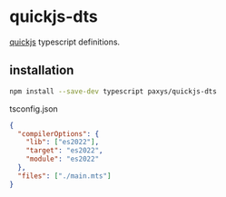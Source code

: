 # quickjs-dts
[quickjs](https://bellard.org/quickjs/) typescript definitions.

## installation

```bash
npm install --save-dev typescript paxys/quickjs-dts
```

tsconfig.json
```json
{
  "compilerOptions": {
    "lib": ["es2022"],
    "target": "es2022",
    "module": "es2022"
  },
  "files": ["./main.mts"]
}
```
